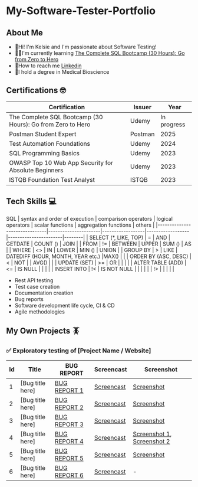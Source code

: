 # My-Software-Tester-Portfolio

## About Me
- 👋Hi! I'm Kelsie and I'm passionate about Software Testing!
- 👩‍💻I'm currently learning [The Complete SQL Bootcamp (30 Hours): Go from Zero to Hero](udemy.com/course/the-complete-sql-bootcamp-30-hours-go-from-zero-to-hero/?srsltid=AfmBOoo2XUaBLzKFvM30TXcKVlUOMCwVDoJ0YPFIjf165IsNpKdYEn1q)
- 💬How to reach me [Linkedin](https://uk.linkedin.com/in/kelsie-meakin-a87573346)
- 🧪I hold a degree in Medical Bioscience 


## Certifications 🤓

| Certification | Issuer | Year |
|---------------|--------|------|
| The Complete SQL Bootcamp (30 Hours): Go from Zero to Hero | Udemy | In progress |
| Postman Student Expert | Postman | 2025 |
| Test Automation Foundations | Udemy | 2024 |
| SQL Programming Basics | Udemy | 2023 |
| OWASP Top 10 Web App Security for Absolute Beginners | Udemy | 2023 |
| ISTQB Foundation Test Analyst | ISTQB | 2023 |


## Tech Skills 💻
SQL
| syntax and order of execution | comparison operators | logical operators | scalar functions | aggregation functions | others |
|-------------------------------|----------------------|------------------|------------------|-----------------------|--------|
| SELECT (*, LIKE, TOP)         | =                    | AND              | GETDATE          | COUNT ()              | JOIN   |
| FROM                          | !=                   | BETWEEN          | UPPER            | SUM ()                | AS     |
| WHERE                         | <>                   | IN               | LOWER            | MIN ()                | UNION  |
| GROUP BY                      | >                    | LIKE             | DATEDIFF (HOUR, MONTH, YEAR etc.) |MAX()                       |        |
| ORDER BY (ASC, DESC)          | <                    | NOT              |                  | AVG()                      |        |
| UPDATE (SET)                  | >=                   | OR               |                  |                       |        |
| ALTER TABLE (ADD)             | <=                   | IS NULL          |                  |                       |        |
| INSERT INTO                   | !<                   | IS NOT NULL      |                  |                       |        |
|                               | !>                   |                  |                  |                       |        |

- Rest API testing
- Test case creation
- Documentation creation
- Bug reports
- Software development life cycle, CI & CD
- Agile methodologies

## My Own Projects 🪳

### ✅ Exploratory testing of [Project Name / Website]  

| Id | Title | BUG REPORT | Screencast | Screenshot |
|----|-------|------------|------------|------------|
| 1  | [Bug title here] | [BUG REPORT 1](#) | [Screencast](#) | [Screenshot](#) |
| 2  | [Bug title here] | [BUG REPORT 2](#) | [Screencast](#) | [Screenshot](#) |
| 3  | [Bug title here] | [BUG REPORT 3](#) | [Screencast](#) | [Screenshot](#) |
| 4  | [Bug title here] | [BUG REPORT 4](#) | [Screencast](#) | [Screenshot 1](#), [Screenshot 2](#) |
| 5  | [Bug title here] | [BUG REPORT 5](#) | [Screencast](#) | [Screenshot](#) |
| 6  | [Bug title here] | [BUG REPORT 6](#) | [Screencast](#) | - |
